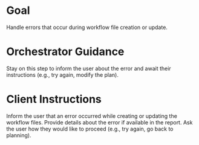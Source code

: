 # Goal
Handle errors that occur during workflow file creation or update.

# Orchestrator Guidance
Stay on this step to inform the user about the error and await their instructions (e.g., try again, modify the plan).

# Client Instructions
Inform the user that an error occurred while creating or updating the workflow files. Provide details about the error if available in the report. Ask the user how they would like to proceed (e.g., try again, go back to planning).
